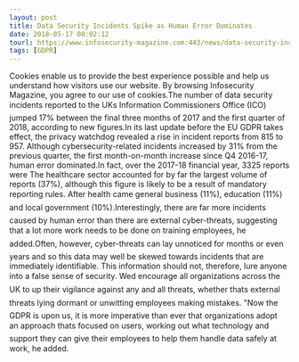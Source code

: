 ```yaml
---
layout: post
title: Data Security Incidents Spike as Human Error Dominates
date: 2018-05-17 00:02:12
tourl: https://www.infosecurity-magazine.com:443/news/data-security-incidents-spike/
tags: [GDPR]
---
```

Cookies enable us to provide the best experience possible and help us understand how visitors use our website. By browsing Infosecurity Magazine, you agree to our use of cookies.The number of data security incidents reported to the UKs Information Commissioners Office (ICO) jumped 17% between the final three months of 2017 and the first quarter of 2018, according to new figures.In its last update before the EU GDPR takes effect, the privacy watchdog revealed a rise in incident reports from 815 to 957. Although cybersecurity-related incidents increased by 31% from the previous quarter, the first month-on-month increase since Q4 2016-17, human error dominated.In fact, over the 2017-18 financial year, 3325 reports were The healthcare sector accounted for by far the largest volume of reports (37%), although this figure is likely to be a result of mandatory reporting rules. After health came general business (11%), education (11%) and local government (10%).Interestingly, there are far more incidents caused by human error than there are external cyber-threats, suggesting that a lot more work needs to be done on training employees, he added.Often, however, cyber-threats can lay unnoticed for months or even years and so this data may well be skewed towards incidents that are immediately identifiable. This information should not, therefore, lure anyone into a false sense of security. Wed encourage all organizations across the UK to up their vigilance against any and all threats, whether thats external threats lying dormant or unwitting employees making mistakes. "Now the GDPR is upon us, it is more imperative than ever that organizations adopt an approach thats focused on users, working out what technology and support they can give their employees to help them handle data safely at work, he added.